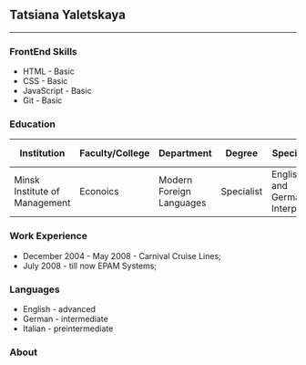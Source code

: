 ## Tatsiana Yaletskaya
***
### FrontEnd Skills
* HTML - Basic
* CSS - Basic
* JavaScript - Basic
* Git - Basic

### Education
**Institution**               | **Faculty/College**  | **Department**           | **Degree** | **Speciality**                  | **Graduation Year**
--- | --- | --- | --- | --- | ---
Minsk Institute of Management | Econoics             | Modern Foreign Languages | Specialist | Englisch and German Interpreter | 2004               

### Work Experience

- December 2004 - May 2008 - Carnival Cruise Lines;
- July 2008 - till now EPAM Systems;

### Languages

- English - advanced
- German - intermediate
- Italian - preintermediate

### About 

